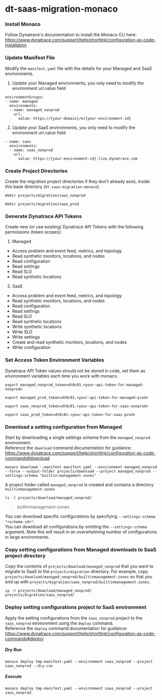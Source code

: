 # dt-saas-migration-monaco

### Install Monaco
Follow Dynatrace's documentation to install the Monaco CLI here:\
https://www.dynatrace.com/support/help/shortlink/configuration-as-code-installation

### Update Manifest File
Modify the `manifest.yaml` file with the details for your Managed and SaaS environments.
1. Update your Managed environments, you only need to modify the environment url.value field
```
environmentGroups:
- name: managed
  environments:
  - name: managed_nonprod
    url:
      value: https://{your-domain}/e/{your-environment-id}
```
2. Update your SaaS environments, you only need to modify the environment url.value field
```
- name: saas
  environments:
  - name: saas_nonprod
    url:
      value: https://{your-environment-id}.live.dynatrace.com
```

### Create Project Directories
Create the migration project directories if they don't already exist, inside this base directory (`dt-saas-migration-monaco`).
```
mkdir projects/migration/saas_nonprod
```
```
mkdir projects/migration/saas_prod
```

### Generate Dynatrace API Tokens
Create new (or use existing) Dynatrace API Tokens with the following permissions (token scopes):
1. Managed
* Access problem and event feed, metrics, and topology
* Read synthetic monitors, locations, and nodes
* Read configuration
* Read settings
* Read SLO
* Read synthetic locations
2. SaaS
* Access problem and event feed, metrics, and topology
* Read synthetic monitors, locations, and nodes
* Read configuration
* Read settings
* Read SLO
* Read synthetic locations
* Write synthetic locations
* Write SLO
* Write settings
* Create and read synthetic monitors, locations, and nodes
* Write configuration

### Set Access Token Environment Variables
Dynatrace API Token values should not be stored in code, set them as environment variables each time you work with monaco.
```
export managed_nonprod_token=dt0c01.<your-api-token-for-managed-nonprod>
```
```
export managed_prod_token=dt0c01.<your-api-token-for-managed-prod>
```
```
export saas_nonprod_token=dt0c01.<your-api-token-for-saas-nonprod>
```
```
export saas_prod_token=dt0c01.<your-api-token-for-saas-prod>
```

### Download a setting configuration from Managed
Start by downloading a single settings schema from the `managed_nonprod` environment.\
Reference the `download` command documentation for guidance:\
https://www.dynatrace.com/support/help/shortlink/configuration-as-code-commands#download
```
monaco download --manifest manifest.yaml --environment managed_nonprod --force --output-folder projects/download --project managed_nonprod --settings-schema "builtin:management-zones" 
```
A project folder called `managed_nonprod` is created and contains a directory `builtinmanagement-zones`
```
ls -l projects/download/managed_nonprod/
```
> builtinmanagement-zones

You can download specific configurations by specifying `--settings-schema "<schema-id>"`.\
You can download all configurations by omitting the `--settings-schema` argument.  Note this will result in an overwhelming number of configurations in large environments.

### Copy setting configurations from Managed downloads to SaaS project directory
Copy the contents of `projects/download/managed_nonprod` that you want to migrate to SaaS to the `projects/migration` directory.  For example, copy `projects/download/managed_nonprod/builtinmanagement-zones` so that you end up with `projects/migration/saas_nonprod/builtinmanagement-zones`.
```
cp -r projects/download/managed_nonprod/ projects/migration/saas_nonprod/
```

### Deploy setting configurations project to SaaS environment
Apply the setting configurations from the `saas_nonprod` project to the `saas_nonprod` environment using the `deploy` command.\
Reference the `deploy` command documentation for guidance:\
https://www.dynatrace.com/support/help/shortlink/configuration-as-code-commands#deploy
##### Dry Run
```
monaco deploy tmp-manifest.yaml --environment saas_nonprod --project saas_nonprod --dry-run
```
##### Execute
```
monaco deploy tmp-manifest.yaml --environment saas_nonprod --project saas_nonprod
```